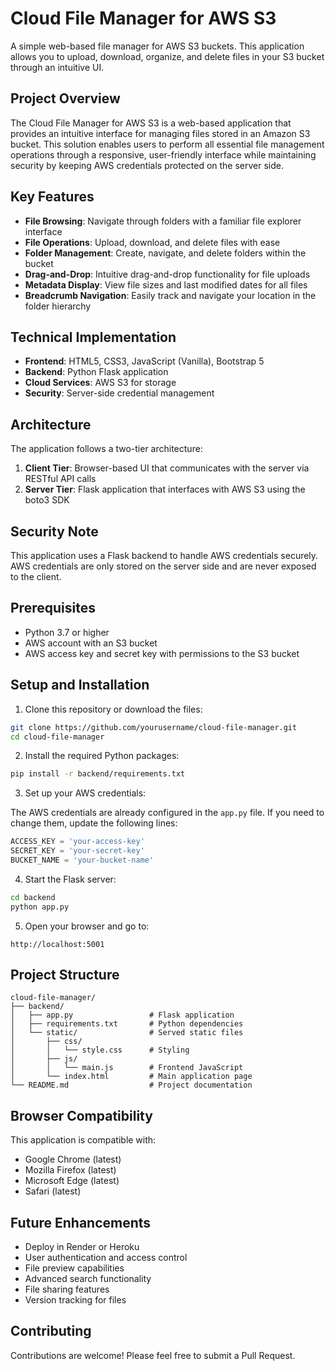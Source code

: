# Cloud File Manager for AWS S3

A simple web-based file manager for AWS S3 buckets. This application allows you to upload, download, organize, and delete files in your S3 bucket through an intuitive UI.

## Project Overview
The Cloud File Manager for AWS S3 is a web-based application that provides an intuitive interface for managing files stored in an Amazon S3 bucket. This solution enables users to perform all essential file management operations through a responsive, user-friendly interface while maintaining security by keeping AWS credentials protected on the server side.

## Key Features
- **File Browsing**: Navigate through folders with a familiar file explorer interface
- **File Operations**: Upload, download, and delete files with ease
- **Folder Management**: Create, navigate, and delete folders within the bucket
- **Drag-and-Drop**: Intuitive drag-and-drop functionality for file uploads
- **Metadata Display**: View file sizes and last modified dates for all files
- **Breadcrumb Navigation**: Easily track and navigate your location in the folder hierarchy

## Technical Implementation
- **Frontend**: HTML5, CSS3, JavaScript (Vanilla), Bootstrap 5
- **Backend**: Python Flask application
- **Cloud Services**: AWS S3 for storage
- **Security**: Server-side credential management

## Architecture
The application follows a two-tier architecture:
1. **Client Tier**: Browser-based UI that communicates with the server via RESTful API calls
2. **Server Tier**: Flask application that interfaces with AWS S3 using the boto3 SDK

## Security Note

This application uses a Flask backend to handle AWS credentials securely. AWS credentials are only stored on the server side and are never exposed to the client.

## Prerequisites

- Python 3.7 or higher
- AWS account with an S3 bucket
- AWS access key and secret key with permissions to the S3 bucket

## Setup and Installation

1. Clone this repository or download the files:

```bash
git clone https://github.com/yourusername/cloud-file-manager.git
cd cloud-file-manager
```

2. Install the required Python packages:

```bash
pip install -r backend/requirements.txt
```

3. Set up your AWS credentials:

The AWS credentials are already configured in the `app.py` file. If you need to change them, update the following lines:

```python
ACCESS_KEY = 'your-access-key'
SECRET_KEY = 'your-secret-key'
BUCKET_NAME = 'your-bucket-name'
```

4. Start the Flask server:

```bash
cd backend
python app.py
```

5. Open your browser and go to:

```
http://localhost:5001
```

## Project Structure

```
cloud-file-manager/
├── backend/
│   ├── app.py                 # Flask application
│   ├── requirements.txt       # Python dependencies
│   └── static/                # Served static files
│       ├── css/
│       │   └── style.css      # Styling
│       ├── js/
│       │   └── main.js        # Frontend JavaScript
│       └── index.html         # Main application page
└── README.md                  # Project documentation
```

## Browser Compatibility

This application is compatible with:
- Google Chrome (latest)
- Mozilla Firefox (latest)
- Microsoft Edge (latest)
- Safari (latest)

## Future Enhancements
- Deploy in Render or Heroku
- User authentication and access control
- File preview capabilities
- Advanced search functionality
- File sharing features
- Version tracking for files

## Contributing

Contributions are welcome! Please feel free to submit a Pull Request.
